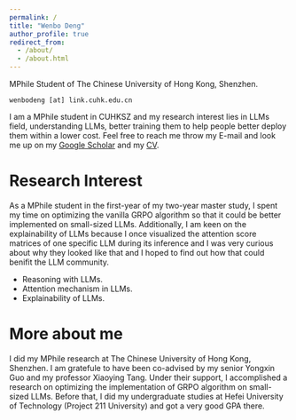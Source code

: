 ```yaml
---
permalink: /
title: "Wenbo Deng"
author_profile: true
redirect_from: 
  - /about/
  - /about.html
---
```


MPhile Student of The Chinese University of Hong Kong, Shenzhen.

`wenbodeng [at] link.cuhk.edu.cn`

I am a MPhile student in CUHKSZ and my research interest lies in LLMs field, understanding LLMs, better training them to help people better deploy them within a lower cost. Feel free to reach me throw my E-mail and look me up on my [Google Scholar](https://scholar.google.com/citations?user=oXwixe0AAAAJ&hl=zh-CN) and my [CV](https://blanca-s.github.io/cv/). 

# Research Interest
As a MPhile student in the first-year of my two-year master study, I spent my time on optimizing the vanilla GRPO algorithm so that it could be better implemented on small-sized LLMs. Additionally, I am keen on the explainability of LLMs because I once visualized the attention score matrices of one specific LLM during its inference and I was very curious about why they looked like that and I hoped to find out how that could benifit the LLM community.
- Reasoning with LLMs.
- Attention mechanism in LLMs.
- Explainability of LLMs. 

# More about me
I did my MPhile research at The Chinese University of Hong Kong, Shenzhen. I am gratefule to have been co-advised by my senior Yongxin Guo and my professor Xiaoying Tang. Under their support, I accomplished a research on optimizing the implementation of GRPO algorithm on small-sized LLMs. Before that, I did my undergraduate studies at Hefei University of Technology (Project 211 University) and got a very good GPA there.  